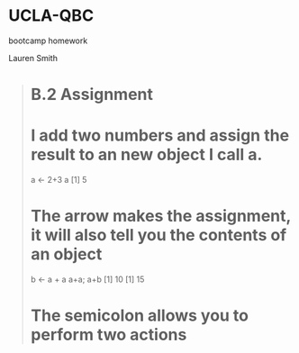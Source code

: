 # UCLA-QBC
bootcamp homework

Lauren Smith

> # B.2 Assignment
> # I add two numbers and assign the result to an new object I call a.
> a <- 2+3
> a
[1] 5
> # The arrow makes the assignment, it will also tell you the contents of an object
> b <- a + a
> a+a; a+b
[1] 10
[1] 15
> # The semicolon allows you to perform two actions
